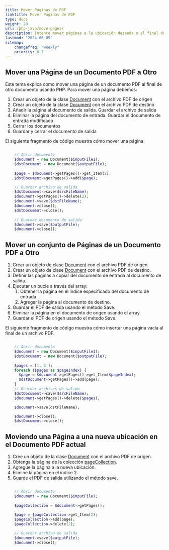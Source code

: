 ```yaml
---
title: Mover Páginas de PDF
linktitle: Mover Páginas de PDF
type: docs
weight: 20
url: /php-java/move-pages/
description: Intente mover páginas a la ubicación deseada o al final de un archivo PDF usando Aspose.PDF para PHP vía Java.
lastmod: "2024-06-05"
sitemap:
    changefreq: "weekly"
    priority: 0.7
---
```


## Mover una Página de un Documento PDF a Otro

Este tema explica cómo mover una página de un documento PDF al final de otro documento usando PHP.
Para mover una página debemos:

1. Crear un objeto de la clase [Document](https://reference.aspose.com/pdf/java/com.aspose.pdf/Document) con el archivo PDF de origen
1. Crear un objeto de la clase [Document](https://reference.aspose.com/pdf/java/com.aspose.pdf/Document) con el archivo PDF de destino
1. Añadir la página al documento de salida. Guardar el archivo de salida
1. Eliminar la página del documento de entrada. Guardar el documento de entrada modificado
1. Cerrar los documentos
1. Guardar y cerrar el documento de salida

El siguiente fragmento de código muestra cómo mover una página.

```php

    // Abrir documento
    $document = new Document($inputFile1);
    $dstDocument = new Document($outputFile);
    
    $page = $document->getPages()->get_Item(2);
    $dstDocument->getPages()->add($page);

    // Guardar archivo de salida
    $dstDocument->save($srcFileName);
    $document->getPages()->delete(2);
    $document->save($dstFileName);
    $document->close();
    $dstDocument->close();
  
    // Guardar documento de salida
    $document->save($outputFile);
    $document->close();
```


## Mover un conjunto de Páginas de un Documento PDF a Otro

1. Crear un objeto de clase [Document](https://reference.aspose.com/pdf/java/com.aspose.pdf/Document) con el archivo PDF de origen.
1. Crear un objeto de clase [Document](https://reference.aspose.com/pdf/java/com.aspose.pdf/Document) con el archivo PDF de destino.
1. Definir las páginas a copiar del documento de entrada al documento de salida.
1. Ejecutar un bucle a través del array:
    1. Obtener la página en el índice especificado del documento de entrada.
    1. Agregar la página al documento de destino.
1. Guardar el PDF de salida usando el método Save.
1. Eliminar la página en el documento de origen usando el array.
1. Guardar el PDF de origen usando el método Save.

El siguiente fragmento de código muestra cómo insertar una página vacía al final de un archivo PDF.

```php

    // Abrir documento
    $document = new Document($inputFile1);
    $dstDocument = new Document($outputFile);
    
    $pages = [1, 3 ];
    foreach ($pages as $pageIndex) {
      $page = $document->getPages()->get_Item($pageIndex);
      $dstDocument->getPages()->add(page);
    }
    // Guardar archivos de salida
    $dstDocument->save($srcFileName);
    $document->getPages()->delete($pages);

    $document->save(dstFileName);

    $document->close();
    $dstDocument->close();  
```


## Moviendo una Página a una nueva ubicación en el Documento PDF actual

1. Cree un objeto de la clase [Document](https://reference.aspose.com/pdf/java/com.aspose.pdf/Document) con el archivo PDF de origen.
1. Obtenga la página de la colección [pageCollection](https://reference.aspose.com/pdf/java/com.aspose.pdf/class-use/PageCollection).
1. Agregue la página a la nueva ubicación.
1. Elimine la página en el índice 2.
1. Guarde el PDF de salida utilizando el método save.

```php

    // Abrir documento
    $document = new Document($inputFile);
        
    $pageCollection = $document->getPages();
    
    $page = $pageCollection->get_Item(2);
    $pageCollection->add(page);
    $pageCollection->delete(2);

    // Guardar archivo de salida
    $document->save($outputFile);
    $document->close();      
```